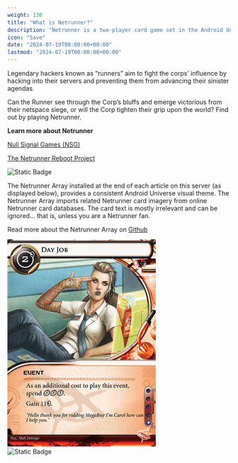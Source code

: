 ```yaml
---
weight: 130
title: "What is Netrunner?"
description: "Netrunner is a two-player card game set in the Android Universe, the game pits a megacorporation and its massive resources against the subversive talents of lone runners."
icon: "Save"
date: "2024-07-19T00:00:00+00:00"
lastmod: "2024-07-19T00:00:00+00:00"
---
```

Legendary hackers known as “runners” aim to fight the corps’ influence by hacking into their servers and preventing them from advancing their sinister agendas.

Can the Runner see through the Corp’s bluffs and emerge victorious from their netspace siege, or will the Corp tighten their grip upon the world? Find out by playing Netrunner.

**Learn more about Netrunner**

[Null Signal Games (NSG)](https://nullsignal.games)

[The Netrunner Reboot Project](http://about.reteki.fun)  

![Static Badge](https://custom-icon-badges.demolab.com/badge/Netrunner_Array-Archives_Server-blue?style=flat&logo=cpu)

The Netrunner Array installed at the end of each article on this server (as displayed below), provides a consistent Android Universe visual theme. The Netrunner Array imports related Netrunner card imagery from online Netrunner card databases. The card text is mostly irrelevant and can be ignored... that is, unless you are a Netrunner fan.

Read more about the Netrunner Array on [Github](https://github.com/ArchivesServer/archivesserver.github.io/tree/main#netrunner-card-array)

[![card](https://raw.githubusercontent.com/ArchivesServer/archivesserver.github.io/main/assets/cards/07036-AS.jpg)](https://nrdb.reteki.fun/en/card/07036)  
![Static Badge](https://custom-icon-badges.demolab.com/badge/Netrunner_Array-Archives_Server-blue?style=flat&logo=cpu)
